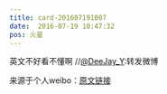 ```yaml
---
title: card-201607191007
date:  2016-07-19 10:47:32
pos: 火星
---
```

英文不好看不懂啊 //<a href='/n/DeeJay_Y'>@DeeJay_Y</a>:转发微博

来源于个人weibo：[原文链接](https://m.weibo.cn/status/DFuWrovkn?mblogid=DFuWrovkn)
